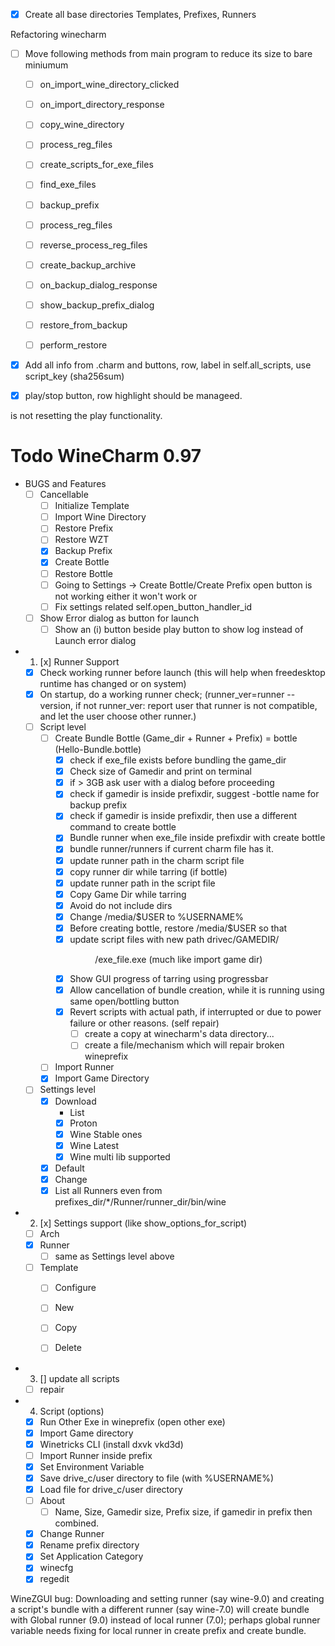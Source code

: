 - [x] Create all base directories Templates, Prefixes, Runners


Refactoring winecharm

- [ ] Move following methods from main program to reduce its size to bare miniumum
    - [ ] on_import_wine_directory_clicked
    - [ ] on_import_directory_response
    - [ ] copy_wine_directory
    - [ ] process_reg_files
    - [ ] create_scripts_for_exe_files
    - [ ] find_exe_files
    
    - [ ] backup_prefix
    - [ ] process_reg_files
    - [ ] reverse_process_reg_files
    - [ ] create_backup_archive
    - [ ] on_backup_dialog_response
    - [ ] show_backup_prefix_dialog
    - [ ] restore_from_backup
    - [ ] perform_restore
    
- [x] Add all info from .charm and buttons, row, label in self.all_scripts, use script_key (sha256sum)
- [x] play/stop button, row highlight should be manageed.


is not resetting the play functionality.
 
 # Todo WineCharm 0.97
 - BUGS and Features
    - [ ] Cancellable
        - [ ] Initialize Template
        - [ ] Import Wine Directory
        - [ ] Restore Prefix
        - [ ] Restore WZT
        - [x] Backup Prefix
        - [x] Create Bottle
        - [ ] Restore Bottle
        - [ ] Going to Settings -> Create Bottle/Create Prefix open button is not working either it won't work or 
        - [ ] Fix settings related self.open_button_handler_id
    - [ ] Show Error dialog as button for launch
        - [ ] Show an (i) button beside play button to show log instead of Launch error dialog
        
 - 1. [x] Runner Support
     - [x] Check working runner before launch (this will help when freedesktop runtime has changed or on system)
     - [x] On startup, do a working runner check; 
           (runner_ver=runner --version, if not runner_ver: report user that runner is not compatible, and let the user choose other runner.)
     - [ ] Script level
        - [ ] Create Bundle Bottle (Game_dir + Runner + Prefix) = bottle (Hello-Bundle.bottle)
            - [x] check if exe_file exists before bundling  the game_dir
            - [x] Check size of Gamedir and print on terminal
            - [x] if > 3GB ask user with a dialog before proceeding
            - [x] check if gamedir is inside prefixdir, suggest -bottle name for backup prefix
            - [x] check if gamedir is inside prefixdir, then use a different command to create bottle
            - [x] Bundle runner when exe_file inside prefixdir with create bottle
            - [x] bundle runner/runners if current charm file has it.
            - [x] update runner path in the charm script file
            - [x] copy runner dir while tarring (if bottle)
            - [x] update runner path in the script file
            - [x] Copy Game Dir while tarring
            - [x] Avoid do not include dirs
            - [x] Change /media/$USER to %USERNAME%
            - [x] Before creating bottle, restore /media/$USER so that
            - [x] update script files with new path drivec/GAMEDIR/<dir>/exe_file.exe (much like import game dir)
            - [x] Show GUI progress of tarring using progressbar 
            - [x] Allow cancellation of bundle creation, while it is running using same open/bottling button
            - [x] Revert scripts with actual path, if interrupted or due to power failure or other reasons. (self repair)
                - [ ] create a copy at winecharm's data directory...
                - [ ] create a file/mechanism which will repair broken wineprefix
                
        - [ ] Import Runner
        - [x] Import Game Directory
     - [ ] Settings level
         - [x] Download
             - List
             - [x] Proton
             - [x] Wine Stable ones
             - [x] Wine Latest
             - [x] Wine multi lib supported
         - [x] Default
         - [x] Change
         - [x] List all Runners even from prefixes_dir/*/Runner/runner_dir/bin/wine

 - 2. [x] Settings support (like show_options_for_script)
     - [ ] Arch 
     - [x] Runner
         - [ ] same as Settings level above
     - [ ] Template
        - [ ] Configure
        - [ ] New
        - [ ] Copy
        - [ ] Delete


 - 3. [] update all scripts
     - [ ] repair 
     
- 4. Script (options)
    - [x] Run Other Exe in wineprefix  (open other exe)
    - [x] Import Game directory
    - [x] Winetricks CLI (install dxvk vkd3d)
    - [ ] Import Runner inside prefix
    - [x] Set Environment Variable
    - [x] Save drive_c/user directory to file (with %USERNAME%)
    - [x] Load file for drive_c/user directory
    - [ ] About
        - [ ] Name, Size, Gamedir size, Prefix size, if gamedir in prefix then combined.
    - [x] Change Runner
    - [x] Rename prefix directory
    - [x] Set Application Category
    - [x] winecfg
    - [x] regedit

WineZGUI bug: Downloading and setting runner (say wine-9.0) and creating a script's bundle with a different runner (say wine-7.0) will create bundle with Global runner (9.0) instead of local runner (7.0); perhaps global runner variable needs fixing for local runner in create prefix and create bundle.
